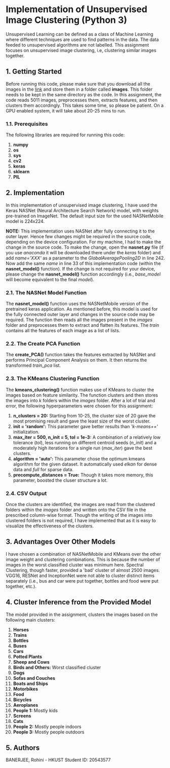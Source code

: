 
# Implementation of Unsupervised Image Clustering (Python 3) #
Unsupervised Learning can be defined as a class of Machine Learning where different techniques are used to find patterns in the data. The data feeded to unsupervised algorithms are not labelled. This assignment focuses on unsupervised image clustering, i.e, clustering similar images together. 


## 1. Getting Started ##
Before running this code, please make sure that you download all the images in the [link](https://www.dropbox.com/sh/gr2istwq2qrnjy8/AAD2dP8T57hQnDvh1UW-3wZUa?dl=0) and store them in a folder called **images**. This folder needs to be kept in the same directory as the code.
In this assignment, the code reads 5011 images, preprocesses them, extracts features, and then clusters them accordingly. This takes some time, so please be patient. On a GPU enabled system, it will take about 20-25 mins to run.

### 1.1. Prerequisites ###
The following libraries are required for running this code:

1. **numpy**
2. **os**
3. **sys**
4. **cv2**
5. **keras**
6. **sklearn**
7. **PIL**


## 2. Implementation ##
In this implementation of unsupervised image clustering, I have used the Keras NASNet (Neural Architecture Search Network) model, with weights pre-trained on ImageNet. The default input size for the used NASNetMobile model is 224x224.

**NOTE:** This implementation uses NASNet after fully connecting it to the outer layer. Hence few changes might be required in the source code, depending on the device configuration. For my machine, I had to make the change in the source code. To make the change, open the **nasnet.py** file (if you use *anaconda* it will be downloaded there under the *keras* folder) and add *name='XXX'* as a parameter to the *GlobalAveragePooling2D* in line 242.
Now add the same *name* in line 33 of this implementation code (within the **nasnet_model()** function). If the change is not required for your device, please change the **nasnet_model()** function accordingly (i.e., *base_model* will become equivalent to the final *model*).

### 2.1. The NASNet Model Function ###
The **nasnet_model()** function uses the NASNetMobile version of the pretrained keras application. As mentioned before, this model is used for the fully connected outer layer and changes in the source code may be required. The function then reads all the images present in the *images* folder and preprocesses them to extract and flatten its features. The *train* contains all the features of each image as a list of lists.

### 2.2. The Create PCA Function ###
The **create_PCA()** function takes the features extracted by NASNet and performs Principal Component Analysis on them. It then returns the transformed *train_pca* list.

### 2.3. The KMeans Clustering Function ###
The **kmeans_clustering()** function makes use of KMeans to cluster the images based on feature similarity. The function clusters and then stores the images into *k* folders within the *images* folder. After a lot of trial and error, the following hyperparameters were chosen for this assignment:

1. **n_clusters = 20:** Starting from 10-25, the cluster size of 20 gave the most promising result and gave the least size of the worst cluster.
2. **init = 'random':** This parameter gave better results than *'k-means++'* initialization.
3. **max_iter = 500, n_init = 5, tol = 1e-3:** A combination of a relatively low tolerance (*tol*), less running on different centroid seeds (*n_init*) and a moderately high iterations for a single run (*max_iter*) gave the best clusters.
4. **algorithm = 'auto':** This parameter chose the optimum kmeans algorithm for the given dataset. It automatically used *elkan* for dense data and *full* for sparse data.
5. **precompute_distances = True:** Though it takes more memory, this parameter, boosted the cluser structure a lot.

### 2.4. CSV Output ###
Once the clusters are identified, the images are read from the clustered folders within the *images* folder and written onto the CSV file in the prescribed column-wise format. Though the writing of the images into clustered folders is not required, I have implemented that as it is easy to visualize the effectiveness of the clusters.

## 3. Advantages Over Other Models ##
I have chosen a combination of NASNetMobile and KMeans over the other image weight and clustering combinations. This is because the number of images in the worst classified cluster was minimum here. Spectral Clustering, though faster, provided a 'bad' cluster of almost 2500 images. VGG16, RESNet and InceptionNet were not able to cluster distinct items separately (i.e., bus and car were put together, bottles and food were put together, etc.).

## 4. Cluster Inference from the Provided Model ##
The model provided in the assignment, clusters the images based on the following main clusters:

1. **Horses**
2. **Trains**
3. **Bottles**
4. **Buses**
5. **Cars**
6. **Potted Plants**
7. **Sheep and Cows**
8. **Birds and Others:** Worst classified cluster
9. **Dogs**
10. **Sofas and Couches**
11. **Boats and Ships**
12. **Motorbikes**
13. **Food**
14. **Bicycles**
15. **Aeroplanes**
16. **People 1:** Mostly kids
17. **Screens**
18. **Cats**
19. **People 2:** Mostly people indoors
20. **People 3:** Mostly people outdoors

## 5. Authors ##
BANERJEE, Rohini - HKUST Student ID: 20543577
